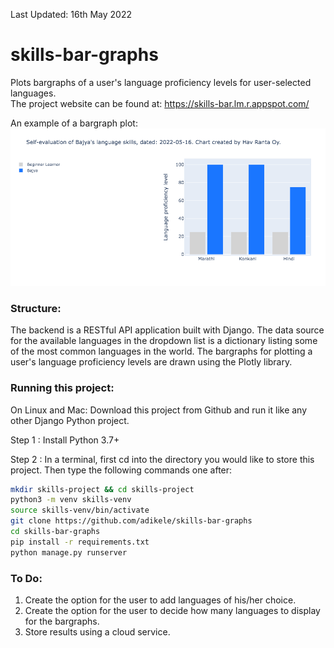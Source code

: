 Last Updated: 16th May 2022

# skills-bar-graphs
Plots bargraphs of a user's language proficiency levels for user-selected languages.<br/>
The project website can be found at: https://skills-bar.lm.r.appspot.com/

An example of a bargraph plot:
![An example of a bargraph plot](https://github.com/adikele/skills-bar-graphs/blob/master/SkillsBarsBajya.png)

### Structure:
The backend is a RESTful API application built with Django.
The data source for the available languages in the dropdown list is a dictionary listing some of the most common languages in the world.
The bargraphs for plotting a user's language proficiency levels are drawn using the Plotly library.


### Running this project:
On Linux and Mac: Download this project from Github and run it like any other Django Python project. 

Step 1 : Install Python 3.7+

Step 2 : In a terminal, first cd into the directory you would like to store this project. Then type the following commands one after:
```bash
mkdir skills-project && cd skills-project
python3 -m venv skills-venv
source skills-venv/bin/activate
git clone https://github.com/adikele/skills-bar-graphs
cd skills-bar-graphs
pip install -r requirements.txt
python manage.py runserver
```

### To Do: 
1. Create the option for the user to add languages of his/her choice.
2. Create the option for the user to decide how many languages to display for the bargraphs.
3. Store results using a cloud service.

